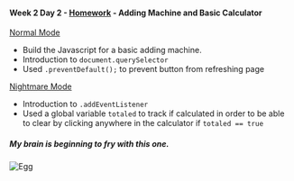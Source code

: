 #### Week 2 Day 2 - [Homework](https://github.com/jjrajani/w2d2_HW) - Adding Machine and Basic Calculator


[Normal Mode](https://github.com/jjrajani/w2d2_HW/tree/master/normalMode)

  * Build the Javascript for a basic adding machine.
  * Introduction to `document.querySelector`
  * Used `.preventDefault();` to prevent button from refreshing page

[Nightmare Mode](https://github.com/jjrajani/w2d2_HW/tree/master/nightmareMode)

  * Introduction to `.addEventListener`
  * Used a global variable `totaled` to track if calculated in order to be able to clear by clicking anywhere in the calculator if `totaled == true`

##### My brain is beginning to fry with this one.

![Egg](http://67.media.tumblr.com/tumblr_lq6kamzVrK1qzft56o1_400.gif)
